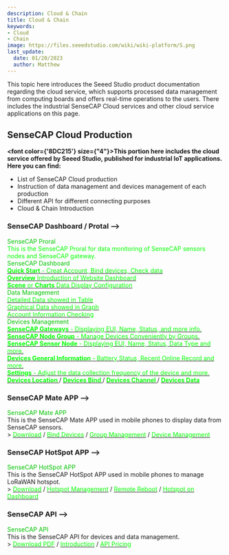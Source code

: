 ```yaml
---
description: Cloud & Chain
title: Cloud & Chain
keywords:
- Cloud
- Chain
image: https://files.seeedstudio.com/wiki/wiki-platform/S.png
last_update:
  date: 01/20/2023
  author: Matthew
---
```


This topic here introduces the Seeed Studio product documentation regarding the cloud service, which supports processed data management from computing boards and offers real-time operations to the users. There includes the industrial SenseCAP Cloud services and other cloud service applications on this page.

## SenseCAP Cloud Production

<strong><font color={'8DC215'} size={"4"}>This portion here includes the cloud service offered by Seeed Studio, published for industrial IoT applications. Here you can find:</font></strong>

- List of SenseCAP Cloud production
- Instruction of data management and devices management of each production
- Different API for different connecting purposes
- Cloud & Chain Introduction

### SenseCAP Dashboard / Protal -->

<div class="title_container">
    <a class="title_item" style={{textAlign: 'center'}}>
            <div class="start_card_title" style={{textAlign: 'center'}}><font color={'8DC215'} size={"6"}>SenseCAP Proral</font></div>
            <div class="start_card_title" style={{textAlign: 'center'}}><font color={'FFFFFF'} size={"3"}>This is the SenseCAP Proral for data monitoring of SenseCAP sensors nodes and SenseCAP gateway.</font></div>
    </a>
</div>

<div class="intro_container">
    <a class="intro_item" style={{textAlign: 'center'}}>
            <div class="start_card_title" style={{textAlign: 'center'}}><font color={'8DC215'} size={"5"}>SenseCAP Dashboard</font></div>
            <a href="Getting_started" target="_blank"><span><font color={'FFFFFF'} size={"2"}> <strong>Quick Start</strong> - Creat Account, Bind devices, Check data </font></span></a>
            <br/>
            <a href="Getting_started" target="_blank"><span><font color={'FFFFFF'} size={"2"}> <strong>Overview</strong> Introduction of Website Dashboard </font></span></a>
            <br/>
            <a href="Getting_started" target="_blank"><span><font color={'FFFFFF'} size={"2"}> <strong>Scene</strong> or <strong>Charts</strong> Data Display Configuration</font></span></a>
            <br/>
    </a>
    <a class="intro_item" style={{textAlign: 'center'}}>
            <div class="start_card_title" style={{textAlign: 'center'}}><font color={'8DC215'} size={"5"}>Data Management</font></div>
            <a href="Getting_started" target="_blank"><span><font color={'FFFFFF'} size={"2"}> Detailed Data showed in Table </font></span></a>
            <br/>
            <a href="Getting_started" target="_blank"><span><font color={'FFFFFF'} size={"2"}> Graphical Data showed in Graph </font></span></a> 
            <br/>
            <a href="Getting_started" target="_blank"><span><font color={'FFFFFF'} size={"2"}> Account Information Checking </font></span></a>
            <br/>
    </a>
</div>

<div class="independent_container">
    <a class="independent_item" style={{textAlign: 'center'}}>
            <div class="independent_title" style={{textAlign: 'center'}}><font color={'8DC215'} size={"5"}>Devices Management</font></div>
            <a href="Getting_started" target="_blank"><span><font color={'FFFFFF'} size={"2"}> <strong>SenseCAP Gateways</strong> - Displaying EUI, Name, Status, and more info.</font></span></a>
            <br/>
            <a href="Getting_started" target="_blank"><span><font color={'FFFFFF'} size={"2"}> <strong>SenseCAP Node Group</strong> - Manage Devices Conveniently by Groups. </font></span></a>
            <br/>
            <a href="Getting_started" target="_blank"><span><font color={'FFFFFF'} size={"2"}> <strong>SenseCAP Sensor Node</strong> - Displaying EUI, Name, Status, Data Type and more. </font></span></a>
            <br/>
            <a href="Getting_started" target="_blank"><span><font color={'FFFFFF'} size={"2"}> <strong>Devices General Information</strong> - Battery Status, Recent Online Record and more. </font></span></a>
            <br/>
            <a href="Getting_started" target="_blank"><span><font color={'FFFFFF'} size={"2"}> <strong>Settings</strong> - Adjust the data collection frequency of the device and more. </font></span></a>
            <br/>
            <a href="Getting_started" target="_blank"><span><font color={'FFFFFF'} size={"2"}> <strong>Devices Location </strong></font></span></a> 
            /
            <a href="Getting_started" target="_blank"><span><font color={'FFFFFF'} size={"2"}> <strong>Devices Bind </strong></font></span></a>
            /
            <a href="Getting_started" target="_blank"><span><font color={'FFFFFF'} size={"2"}> <strong>Devices Channel </strong></font></span></a>
            /
            <a href="Getting_started" target="_blank"><span><font color={'FFFFFF'} size={"2"}> <strong>Devices Data </strong></font></span></a>
    </a>
</div>

### SenseCAP Mate APP -->

<div class="title_container">
    <a class="title_item" style={{textAlign: 'center'}}>
            <div class="start_card_title" style={{textAlign: 'center'}}><font color={'8DC215'} size={"6"}>SenseCAP Mate APP</font></div>
            This is the SenseCAP Mate APP used in mobile phones to display data from SenseCAP sensors.
            <br/>
            > <a href="Getting_started" target="_blank"><span><font color={'FFFFFF'} size={"3"}>Download</font></span></a> / <a href="Getting_started" target="_blank"><span><font color={'FFFFFF'} size={"3"}>Bind Devices</font></span></a> / <a href="Getting_started" target="_blank"><span><font color={'FFFFFF'} size={"3"}>Group Management</font></span></a> / <a href="Getting_started" target="_blank"><span><font color={'FFFFFF'} size={"3"}>Device Management</font></span></a>
    </a>
</div>

### SenseCAP HotSpot APP -->

<div class="title_container">
    <a class="title_item" style={{textAlign: 'center'}}>
            <div class="start_card_title" style={{textAlign: 'center'}}><font color={'8DC215'} size={"6"}>SenseCAP HotSpot APP</font></div>
            This is the SenseCAP HotSpot APP used in mobile phones to manage LoRaWAN hotspot.
            <br/>
            > <a href="Getting_started" target="_blank"><span><font color={'FFFFFF'} size={"3"}>Download</font></span></a> / <a href="Getting_started" target="_blank"><span><font color={'FFFFFF'} size={"3"}>Hotspot Management</font></span></a> / <a href="Getting_started" target="_blank"><span><font color={'FFFFFF'} size={"3"}>Remote Reboot</font></span></a> / <a href="Getting_started" target="_blank"><span><font color={'FFFFFF'} size={"3"}>Hotspot on Dashboard</font></span></a>
    </a>
</div>

### SenseCAP API -->

<div class="title_container">
    <a class="title_item" style={{textAlign: 'center'}}>
            <div class="start_card_title" style={{textAlign: 'center'}}><font color={'8DC215'} size={"6"}>SenseCAP API </font></div>
            This is the SenseCAP API for devices and data management.
            <br/>
            > <a href="Getting_started" target="_blank"><span><font color={'FFFFFF'} size={"3"}>Download PDF</font></span></a> / <a href="Getting_started" target="_blank"><span><font color={'FFFFFF'} size={"3"}>Introduction</font></span></a> / <a href="Getting_started" target="_blank"><span><font color={'FFFFFF'} size={"3"}>API Pricing</font></span></a>
    </a>
</div>
